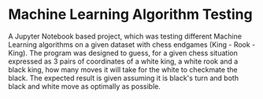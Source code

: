 # Machine Learning Algorithm Testing

A Jupyter Notebook based project, which was testing different Machine Learning algorithms on a given dataset with chess endgames (King - Rook - King).
The program was designed to guess, for a given chess situation expressed as 3 pairs of coordinates of a white king, a white rook and a black king, how many moves it will take for the white to checkmate the black.
The expected result is given assuming it is black's turn and both black and white move as optimally as possible.
